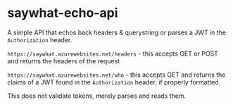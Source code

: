 # saywhat-echo-api

A simple API that echos back headers & querystring or parses a JWT in the `Authorization` header.

`https://saywhat.azurewebsites.net/headers` - this accepts GET or POST and returns the headers of the request

`https://saywhat.azurewebsites.net/who` - this accepts GET and returns the claims of a JWT found in the `Authorization` header, if properly formatted.

This does not validate tokens, merely parses and reads them.
